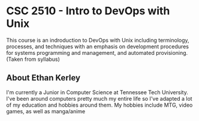 # CSC 2510 - Intro to DevOps with Unix
This course is an indroduction to DevOps with Unix including terminology, processes, and techniques with an emphasis on development procedures for systems programming and management, and automated provisioning. (Taken from syllabus)
## About Ethan Kerley
I'm currently a Junior in Computer Science at Tennessee Tech University. I've been around computers pretty much my entire life so I've adapted a lot of my education and hobbies around them. My hobbies include MTG, video games, as well as manga/anime
